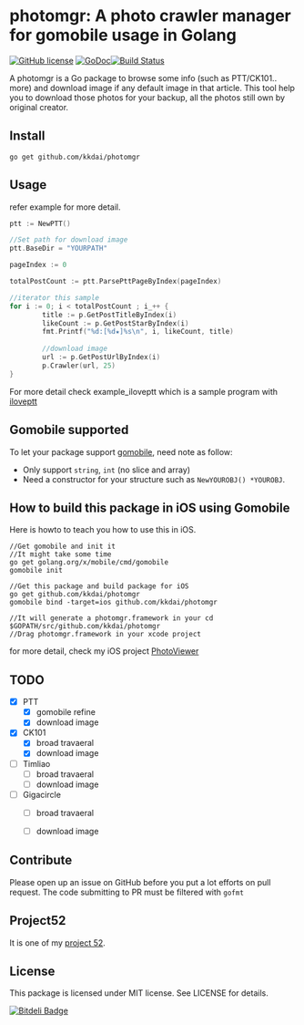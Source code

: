 photomgr: A photo crawler manager for gomobile usage in Golang
======================
[![GitHub license](https://img.shields.io/badge/license-MIT-blue.svg)](https://raw.githubusercontent.com/kkdai/photomgr/master/LICENSE) [![GoDoc](https://godoc.org/github.com/kkdai/photomgr?status.svg)](https://godoc.org/github.com/kkdai/photomgr)[![Build Status](https://travis-ci.org/kkdai/photomgr.svg)](https://travis-ci.org/kkdai/photomgr)


A photomgr is a Go package to browse some info (such as PTT/CK101.. more)  and download image if any default image in that article. This tool help you to download those photos for your backup, all the photos still own by original creator. 


Install
--------------

    go get github.com/kkdai/photomgr

Usage
---------------------

refer example for more detail.

```go
ptt := NewPTT()

//Set path for download image
ptt.BaseDir = "YOURPATH"

pageIndex := 0

totalPostCount := ptt.ParsePttPageByIndex(pageIndex)

//iterator this sample
for i := 0; i < totalPostCount ; i_++ {
		title := p.GetPostTitleByIndex(i)
		likeCount := p.GetPostStarByIndex(i)
		fmt.Printf("%d:[%d★]%s\n", i, likeCount, title)
		
		//download image 
		url := p.GetPostUrlByIndex(i)
		p.Crawler(url, 25)
}


```

For more detail check example_iloveptt which is a sample program with [iloveptt](http://github.com/kkdai/ilovept)

Gomobile supported
--------------

To let your package support [gomobile](https://godoc.org/golang.org/x/mobile/cmd/gomobile), need note as follow:

- Only support `string`, `int`  (no slice and array)
- Need a constructor for your structure such as `NewYOUROBJ() *YOUROBJ`.
 
 
How to build this package in iOS using Gomobile
---------------

Here is howto to teach you how to use this in iOS.

```
//Get gomobile and init it
//It might take some time
go get golang.org/x/mobile/cmd/gomobile
gomobile init

//Get this package and build package for iOS
go get github.com/kkdai/photomgr
gomobile bind -target=ios github.com/kkdai/photomgr

//It will generate a photomgr.framework in your cd $GOPATH/src/github.com/kkdai/photomgr
//Drag photomgr.framework in your xcode project
```
     
for more detail, check my iOS project [PhotoViewer](https://github.com/kkdai/PhotoViewer)     


TODO
---------------

- [x] PTT
  - [x] gomobile refine
  - [x] download image
- [x] CK101
  - [x] broad travaeral
  - [x] download image
- [ ] Timliao
  - [ ] broad travaeral
  - [ ] download image
- [ ] Gigacircle
  - [ ] broad travaeral
  - [ ] download image



Contribute
---------------

Please open up an issue on GitHub before you put a lot efforts on pull request.
The code submitting to PR must be filtered with `gofmt`


Project52
---------------

It is one of my [project 52](https://github.com/kkdai/project52).


License
---------------

This package is licensed under MIT license. See LICENSE for details.


[![Bitdeli Badge](https://d2weczhvl823v0.cloudfront.net/kkdai/photomgr/trend.png)](https://bitdeli.com/free "Bitdeli Badge")

